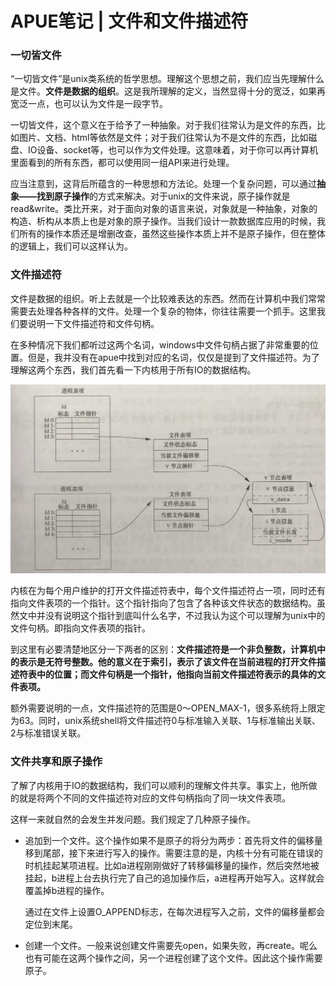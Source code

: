 # APUE笔记 \| 文件和文件描述符

### 一切皆文件

“一切皆文件”是unix类系统的哲学思想。理解这个思想之前，我们应当先理解什么是文件。**文件是数据的组织**。这是我所理解的定义，当然显得十分的宽泛，如果再宽泛一点，也可以认为文件是一段字节。

一切皆文件，这个意义在于给予了一种抽象。对于我们往常认为是文件的东西，比如图片、文档、html等依然是文件；对于我们往常认为不是文件的东西，比如磁盘、IO设备、socket等，也可以作为文件处理。这意味着，对于你可以再计算机里面看到的所有东西，都可以使用同一组API来进行处理。

应当注意到，这背后所蕴含的一种思想和方法论。处理一个复杂问题，可以通过**抽象——找到原子操作**的方式来解决。对于unix的文件来说，原子操作就是read&write。类比开来，对于面向对象的语言来说，对象就是一种抽象，对象的构造、析构从本质上也是对象的原子操作。当我们设计一款数据库应用的时候，我们所有的操作本质还是增删改查，虽然这些操作本质上并不是原子操作，但在整体的逻辑上，我们可以这样认为。

### 文件描述符

文件是数据的组织。听上去就是一个比较难表达的东西。然而在计算机中我们常常需要去处理各种各样的文件。处理一个复杂的物体，你往往需要一个抓手。这里我们要说明一下文件描述符和文件句柄。

在多种情况下我们都听过这两个名词，windows中文件句柄占据了非常重要的位置。但是，我并没有在apue中找到对应的名词，仅仅是提到了文件描述符。为了理解这两个东西，我们首先看一下内核用于所有IO的数据结构。

![](../../.gitbook/assets/img_1345.jpg)

内核在为每个用户维护的打开文件描述符表中，每个文件描述符占一项，同时还有指向文件表项的一个指针。这个指针指向了包含了各种该文件状态的数据结构。虽然文中并没有说明这个指针到底叫什么名字，不过我认为这个可以理解为unix中的文件句柄。即指向文件表项的指针。

到这里有必要清楚地区分一下两者的区别：**文件描述符是一个非负整数，计算机中的表示是无符号整数。他的意义在于索引，表示了该文件在当前进程的打开文件描述符表中的位置；而文件句柄是一个指针，他指向当前文件描述符表示的具体的文件表项。**

额外需要说明的一点，文件描述符的范围是0～OPEN\_MAX-1，很多系统将上限定为63。同时，unix系统shell将文件描述符0与标准输入关联、1与标准输出关联、2与标准错误关联。

### 文件共享和原子操作

了解了内核用于IO的数据结构，我们可以顺利的理解文件共享。事实上，他所做的就是将两个不同的文件描述符对应的文件句柄指向了同一块文件表项。

这样一来就自然的会发生并发问题。我们规定了几种原子操作。

* 追加到一个文件。这个操作如果不是原子的将分为两步：首先将文件的偏移量移到尾部，接下来进行写入的操作。需要注意的是，内核十分有可能在错误的时机挂起某项进程。比如a进程刚刚做好了转移偏移量的操作，然后突然地被挂起，b进程上台去执行完了自己的追加操作后，a进程再开始写入。这样就会覆盖掉b进程的操作。

  通过在文件上设置O\_APPEND标志，在每次进程写入之前，文件的偏移量都会定位到末尾。

* 创建一个文件。一般来说创建文件需要先open，如果失败，再create。呢么也有可能在这两个操作之间，另一个进程创建了这个文件。因此这个操作需要原子。


